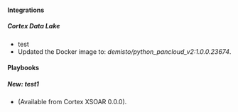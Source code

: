 
#### Integrations
##### Cortex Data Lake
- test
- Updated the Docker image to: *demisto/python_pancloud_v2:1.0.0.23674*.

#### Playbooks
##### New: test1
-  (Available from Cortex XSOAR 0.0.0).
